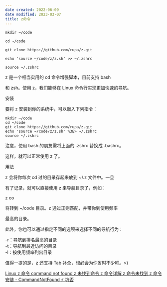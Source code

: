 ```yaml
---
date created: 2022-06-09
date modified: 2023-03-07
title: z命令
---
```


```
mkdir ~/code  

cd ~/code  

git clone https://github.com/rupa/z.git  

echo 'source ~/code/z/z.sh' >> ~/.zshrc  

source ~/.zshrc
```

z 是一个相当实用的 cd 命令增强脚本，目前支持 bash

和 zsh。使用 z，我们能够在 Linux 命令行实现更加快速的导航。

安装

要将 z 安装到你的系统中，可以敲入下列指令：

```
mkdir ~/code
cd ~/code
git clone https://github.com/rupa/z.git
echo 'source ~/code/z/z.sh' %3E> ~/.zshrc
source ~/.zshrc
```

注意，使用 bash 的朋友需将上面的 .zshrc 替换成 .bashrc。

这样，就可以正常使用 z 了。

用法

z 会将你每次 cd 过的目录存起来放到 ~/.z 文件中。一旦

有了记录，就可以直接使用 z 来导航目录了，例如：

z co

将转到 ~/code 目录。z 通过正则匹配，并带你到使用频率

最高的目录。

此外，你也可以通过指定不同的选项来选择不同的导航行为：

-r：导航到排名最高的目录  
-t：导航到最近访问的目录  
-l：按使用频率列出目录

值得一提的是，z 还支持 Tab 补全，想必会为你省时不少吧。>)

[Linux z 命令 command not found z 未找到命令 z 命令详解 z 命令未找到 z 命令安装 - CommandNotFound ⚡️ 坑否](https://commandnotfound.cn/linux/1/589/z-%E5%91%BD%E4%BB%A4)
